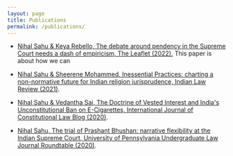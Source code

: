 ```yaml
---
layout: page
title: Publications
permalink: /publications/
---
```

* [Nihal Sahu & Keya Rebello, The debate around pendency in the Supreme Court needs a dash of empiricism, The Leaflet (2022).](https://theleaflet.in/the-debate-around-pendency-in-the-supreme-court-needs-a-dash-of-empiricism/)
This paper is about how we can 

* [Nihal Sahu & Sheerene Mohammed, Inessential Practices: charting a non-normative future for Indian religion jurisprudence, Indian Law Review (2021)](https://www.tandfonline.com/doi/abs/10.1080/24730580.2021.1941689). 

* [Nihal Sahu & Vedantha Sai, The Doctrine of Vested Interest and India's Unconstitutional Ban on E-Cigarettes, International Journal of Constitutional Law Blog (2020)](http://www.iconnectblog.com/2020/02/special-undergraduate-series-the-doctrine-of-vested-interest-and-indias-unconstitutional-ban-on-e-cigarettes/).

* [Nihal Sahu, The trial of Prashant Bhushan: narrative flexibility at the Indian Supreme Court, University of Pennsylvania Undergraduate Law Journal Roundtable (2020)](https://www.pulj.org/the-roundtable/the-trial-of-prashant-bhushan-narrative-flexibility-at-the-indian-supreme-court).
